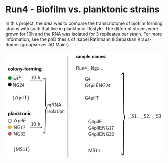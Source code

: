 # Run4 - Biofilm vs. planktonic strains 
In this project, the idea was to compare the transcriptome of biofilm forming strains with such that live in planktonic lifestyle. The different strains were grown for 10h and the RNA was isolated for 3 replicates per strain. For more information, see the phD thesis of Isabel Rathmann & Sebastian Kraus-Römer (groupserver AG Maier).

<img src="https://github.com/Easybel/RNAseq/blob/master/ExampleData_Run4/ExampleData_Overview.png" width="600">
